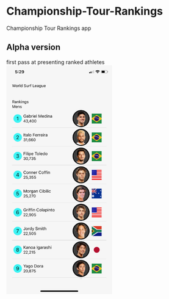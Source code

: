 # Championship-Tour-Rankings
Championship Tour Rankings app

## Alpha version
first pass at presenting ranked athletes  
<img src='./assets/alpha.png' height='600px' />
